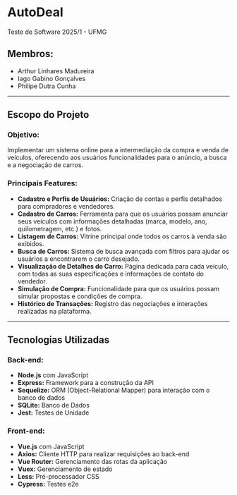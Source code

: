 # AutoDeal
Teste de Software 2025/1 - UFMG

## Membros:
- Arthur Linhares Madureira
- Iago Gabino Gonçalves
- Philipe Dutra Cunha

---

## Escopo do Projeto

### Objetivo:

Implementar um sistema online para a intermediação da compra e venda de veículos, oferecendo aos usuários funcionalidades para o anúncio, a busca e a negociação de carros.

### Principais Features:

* **Cadastro e Perfis de Usuários:** Criação de contas e perfis detalhados para compradores e vendedores.
* **Cadastro de Carros:** Ferramenta para que os usuários possam anunciar seus veículos com informações detalhadas (marca, modelo, ano, quilometragem, etc.) e fotos.
* **Listagem de Carros:** Vitrine principal onde todos os carros à venda são exibidos.
* **Busca de Carros:** Sistema de busca avançada com filtros para ajudar os usuários a encontrarem o carro desejado.
* **Visualização de Detalhes do Carro:** Página dedicada para cada veículo, com todas as suas especificações e informações de contato do vendedor.
* **Simulação de Compra:** Funcionalidade para que os usuários possam simular propostas e condições de compra.
* **Histórico de Transações:** Registro das negociações e interações realizadas na plataforma.

---

## Tecnologias Utilizadas

### **Back-end:**

* **Node.js** com JavaScript
* **Express:** Framework para a construção da API
* **Sequelize:** ORM (Object-Relational Mapper) para interação com o banco de dados
* **SQLite:** Banco de Dados
* **Jest:** Testes de Unidade

### **Front-end:**

* **Vue.js** com JavaScript
* **Axios:** Cliente HTTP para realizar requisições ao back-end
* **Vue Router:** Gerenciamento das rotas da aplicação
* **Vuex:** Gerenciamento de estado
* **Less:** Pré-processador CSS
* **Cypress:** Testes e2e
